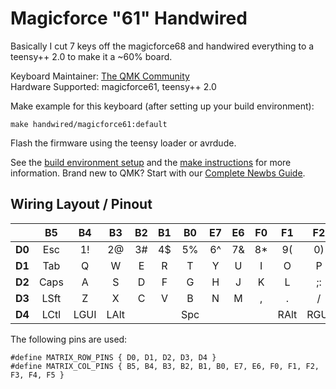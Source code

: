 # Magicforce "61" Handwired

Basically I cut 7 keys off the magicforce68 and handwired everything to a teensy++ 2.0 to make it a ~60% board.

Keyboard Maintainer: [The QMK Community](https://github.com/qmk)  
Hardware Supported: magicforce61, teensy++ 2.0  

Make example for this keyboard (after setting up your build environment):

    make handwired/magicforce61:default

Flash the firmware using the teensy loader or avrdude.

See the [build environment setup](https://docs.qmk.fm/#/getting_started_build_tools) and the [make instructions](https://docs.qmk.fm/#/getting_started_make_guide) for more information. Brand new to QMK? Start with our [Complete Newbs Guide](https://docs.qmk.fm/#/newbs).

## Wiring Layout / Pinout

|        |  B5  |  B4  |  B3  |  B2  |  B1  |  B0  |  E7  |  E6  |  F0  |  F1  |  F2  |  F3  |  F4  |  F5  |
| -----: | :--: | :--: | :--: | :--: | :--: | :--: | :--: | :--: | :--: | :--: | :--: | :--: | :--: | :--: |
| **D0** | Esc  | 1!   | 2@   | 3#   | 4$   | 5%   | 6^   | 7&   | 8*   | 9(   | 0)   | -_   | =+   | Bspc |
| **D1** | Tab  | Q    | W    | E    | R    | T    | Y    | U    | I    | O    | P    | [{   | ]}   | \\\| |
| **D2** | Caps | A    | S    | D    | F    | G    | H    | J    | K    | L    | ;:   | '"   |      | Ent  |
| **D3** | LSft | Z    | X    | C    | V    | B    | N    | M    | ,    | .    | /    |      |      | RSft |
| **D4** | LCtl | LGUI | LAlt |      |      | Spc  |      |      |      | RAlt | RGUI |      | App  | RCtl |

The following pins are used:

```
#define MATRIX_ROW_PINS { D0, D1, D2, D3, D4 }
#define MATRIX_COL_PINS { B5, B4, B3, B2, B1, B0, E7, E6, F0, F1, F2, F3, F4, F5 }
```
